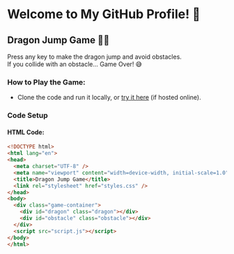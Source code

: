 # Welcome to My GitHub Profile! 👋

## Dragon Jump Game 🐉🚀
Press any key to make the dragon jump and avoid obstacles.  
If you collide with an obstacle... Game Over! 😅

### How to Play the Game:
- Clone the code and run it locally, or [try it here](#) (if hosted online).

### Code Setup

#### HTML Code:
```html
<!DOCTYPE html>
<html lang="en">
<head>
  <meta charset="UTF-8" />
  <meta name="viewport" content="width=device-width, initial-scale=1.0" />
  <title>Dragon Jump Game</title>
  <link rel="stylesheet" href="styles.css" />
</head>
<body>
  <div class="game-container">
    <div id="dragon" class="dragon"></div>
    <div id="obstacle" class="obstacle"></div>
  </div>
  <script src="script.js"></script>
</body>
</html>
```
